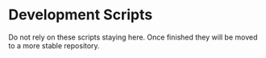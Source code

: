 # Development Scripts

Do not rely on these scripts staying here. Once finished they will be moved to a more stable repository.
